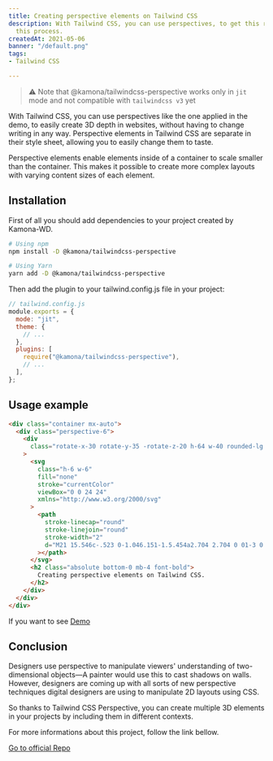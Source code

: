 ```yaml
---
title: Creating perspective elements on Tailwind CSS
description: With Tailwind CSS, you can use perspectives, to get this result, I demonstrate
  this process.
createdAt: 2021-05-06
banner: "/default.png"
tags:
- Tailwind CSS

---
```

> ⚠️ Note that @kamona/tailwindcss-perspective works only in `jit` mode and not compatible with `tailwindcss v3` yet

With Tailwind CSS, you can use perspectives like the one applied in the demo, to easily create 3D depth in websites, without having to change writing in any way. Perspective elements in Tailwind CSS are separate in their style sheet, allowing you to easily change them to taste.

Perspective elements enable elements inside of a container to scale smaller than the container. This makes it possible to create more complex layouts with varying content sizes of each element.

## Installation

First of all you should add dependencies to your project created by Kamona-WD.

```bash
# Using npm
npm install -D @kamona/tailwindcss-perspective
```

```bash
# Using Yarn
yarn add -D @kamona/tailwindcss-perspective
```

Then add the plugin to your tailwind.config.js file in your project:

```javascript
// tailwind.config.js
module.exports = {
  mode: "jit",
  theme: {
    // ...
  },
  plugins: [
    require("@kamona/tailwindcss-perspective"),
    // ...
  ],
};
```

## Usage example

```html
<div class="container mx-auto">
  <div class="perspective-6">
    <div
      class="rotate-x-30 rotate-y-35 -rotate-z-20 h-64 w-40 rounded-lg border-4 border-black bg-white p-4"
    >
      <svg
        class="h-6 w-6"
        fill="none"
        stroke="currentColor"
        viewBox="0 0 24 24"
        xmlns="http://www.w3.org/2000/svg"
      >
        <path
          stroke-linecap="round"
          stroke-linejoin="round"
          stroke-width="2"
          d="M21 15.546c-.523 0-1.046.151-1.5.454a2.704 2.704 0 01-3 0 2.704 2.704 0 00-3 0 2.704 2.704 0 01-3 0 2.704 2.704 0 00-3 0 2.704 2.704 0 01-3 0 2.701 2.701 0 00-1.5-.454M9 6v2m3-2v2m3-2v2M9 3h.01M12 3h.01M15 3h.01M21 21v-7a2 2 0 00-2-2H5a2 2 0 00-2 2v7h18zm-3-9v-2a2 2 0 00-2-2H8a2 2 0 00-2 2v2h12z"
        ></path>
      </svg>
      <h2 class="absolute bottom-0 mb-4 font-bold">
        Creating perspective elements on Tailwind CSS.
      </h2>
    </div>
  </div>
</div>
```

If you want to see [Demo](https://play.tailwindcss.com/OwG6g334OA?file=config)

## Conclusion

Designers use perspective to manipulate viewers' understanding of two-dimensional objects—A painter would use this to cast shadows on walls. However, designers are coming up with all sorts of new perspective techniques digital designers are using to manipulate 2D layouts using CSS.

So thanks to Tailwind CSS Perspective, you can create multiple 3D elements in your projects by including them in different contexts.

For more informations about this project, follow the link bellow.

[Go to official Repo](https://github.com/Kamona-WD/tailwindcss-perspective/blob/main/README.md)